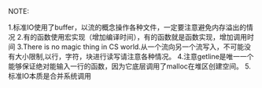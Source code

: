 NOTE:

1.标准IO使用了buffer，以流的概念操作各种文件，一定要注意避免内存溢出的情况
2.有的函数使用宏实现（增加编译时间），有的函数就是函数实现，增加调用时间
3.There is no magic thing in CS world.从一个流向另一个流写入，不可能没有大小限制,以行，字符，块进行读写请注意各种情况。
4.注意getline是唯一一个能够保证绝对能输入一行的函数，因为它底层调用了malloc在堆区创建空间。
5.标准IO本质是合并系统调用

